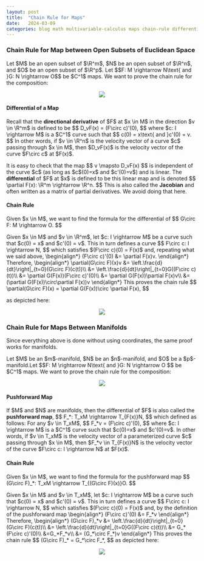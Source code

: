 ```yaml
---
layout: post
title:  "Chain Rule for Maps"
date:   2024-03-09
categories: blog math multivariable-calculus maps chain-rule differential
---
```

$\newcommand\R{\mathbb{R}}\newcommand\C{\mathbb{C}}\newcommand\Z{\mathbb{Z}}$

### Chain Rule for Map between Open Subsets of Euclidean Space

<p>
Let $M$ be an open subset of $\R^m$, $N$ be an open subset of $\R^n$, and $O$ be an open subset of $\R^p$. Let
$$F: M \rightarrow N\text{ and }G: N \rightarrow O$$
be $C^1$ maps. We want to prove the chain rule for the composition:
</p>

<p align="center">
  <img src="/blog/assets/images/composition.png"/>
</p>

#### Differential of a Map ###

<p>
Recall that the <b>directional derivative</b> of $F$ at $x \in M$ in the direction $v \in \R^m$ is defined to be
$$ D_vF(x) = (F\circ c)'(0), $$
where $c: I \rightarrow M$ is a $C^1$ curve such that
$$ c(0) = x\text{ and }c'(0) = v. $$
In other words, if $v \in \R^n$ is the velocity vector of a curve $c$ passing through $x \in M$, then $D_vF(x)$ is the velocity vector of the curve $F\circ c$ at $F(x)$.
</p>

<p>It is easy to check that the map
$$ v \mapsto D_vF(x) $$
is independent of the curve $c$ (as long as $c$(0)=x$ and $c'(0)=v$) and is linear. The <b>differential</b> of $F$ at $x$ is defined to be this linear map and is denoted
$$ \partial F(x): \R^m \rightarrow \R^n. $$
This is also called the <b>Jacobian</b> and often written as a matrix of partial derivatives. We avoid doing that here.
</p>

#### Chain Rule

<p>
Given $x \in M$, we want to find the formula for the differential of
$$ G\circ F: M \rightarrow O. $$
</p>

<p>
Given $x \in M$ and $v \in \R^m$, let $c: I \rightarrow M$ be a curve such that $c(0) = x$ and $c'(0) = v$. This in turn defines a curve
$$ F\circ c: I \rightarrow N, $$
which satisfies $(F\circ c)(0) = F(x)$ and, repeating what we said above,
\begin{align*}
(F\circ c)'(0) &= \partial F(x)v.
\end{align*}
Therefore,
\begin{align*}
\partial(G\circ F)(x)v
&= \left.\frac{d}{dt}\right|_{t=0}(G\circ F)(c(t))\\
&= \left.\frac{d}{dt}\right|_{t=0}G((F\circ c)(t))\\
&= \partial G(F(x))(F\circ c)'(0)\\
&= \partial G(F(x))\partial F(x)v\\
&= (\partial G(F(x))\circ\partial F(x))v
\end{align*}
This proves the chain rule
$$ \partial(G\circ F)(x) = \partial G(F(x))\circ \partial F(x), $$
</p>
as depicted here:

<p align="center">
  <img src="/blog/assets/images/chain_rule.png"/>
</p>

### Chain Rule for Maps Between Manifolds

<p>
Since everything above is done without using coordinates, the same proof works for manifolds.
</p>

<p>
 Let $M$ be an $m$-manifold, $N$ be an $n$-manifold, and $O$ be a $p$-manifold.Let
 $$F: M \rightarrow N\text{ and }G: N \rightarrow O $$
 be $C^1$ maps. We want to prove the chain rule for the composition:
</p>

<p align="center">
  <img src="/blog/assets/images/composition.png"/>
</p>

#### Pushforward Map

<p>
If $M$ and $N$ are manifolds, then the differential of $F$ is also called the <b>pushforward map</b>,
$$ F_*: T_xM \rightarrow T_{F(x)}N, $$
which defined as follows: For any $v \in T_xM$,
$$
F_*v = (F\circ c)'(0),
$$
where $c: I \rightarrow M$ is a $C^1$ curve such that $c(0)=x$ and $c'(0)=v$.
In other words, if $v \in T_xM$ is the velocity vector of a parameterized curve $c$ passing through $x \in M$, then $F_*v \in T_{F(x)}N$ is the velocity vector of the curve $F\circ c: I \rightarrow N$ at $F(x)$.
</p>


#### Chain Rule

<p>
Given $x \in M$, we want to find the formula for the pushforward map
$$ (G\circ F)_*: T_xM \rightarrow T_{(G\circ F)(x)}O. $$
</p>

<p>
Given $x \in M$ and $v \in T_xM$, let $c: I \rightarrow M$ be a curve such that $c(0) = x$ and $c'(0) = v$. This in turn defines a curve
$$ F\circ c: I \rightarrow N, $$
which satisfies $(F\circ c)(0) = F(x)$ and, by the definition of the pushforward map
\begin{align*}
(F\circ c)'(0) &= F_*v
\end{align*}
Therefore, 
\begin{align*}
(G\circ F)_*v
&= \left.\frac{d}{dt}\right|_{t=0}(G\circ F)(c(t))\\
&= \left.\frac{d}{dt}\right|_{t=0}G((F\circ c)(t))\\
&= G_*(F\circ c)'(0)\\
&=G_*F_*v\\
&= (G_*\circ F_*)v
\end{align*}
This proves the chain rule
$$ (G\circ F)_* = G_*\circ F_*, $$
as depicted here:
</p>

<p align="center">
  <img src="/blog/assets/images/pushforward.png"/>
</p>

